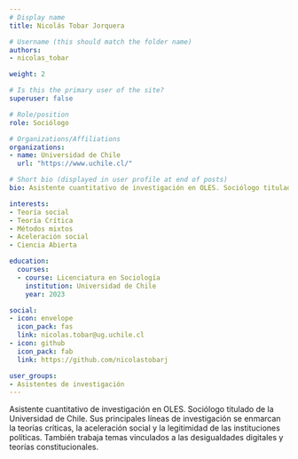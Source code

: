 ```yaml
---
# Display name
title: Nicolás Tobar Jorquera

# Username (this should match the folder name)
authors:
- nicolas_tobar

weight: 2 

# Is this the primary user of the site?
superuser: false

# Role/position
role: Sociólogo

# Organizations/Affiliations
organizations:
- name: Universidad de Chile
  url: "https://www.uchile.cl/"

# Short bio (displayed in user profile at end of posts)
bio: Asistente cuantitativo de investigación en OLES. Sociólogo titulado de la Universidad de Chile. Sus principales líneas de investigación se enmarcan la teorías críticas, la aceleración social y la legitimidad de las instituciones políticas. También trabaja temas vinculados a las desigualdades digitales y teorías constitucionales.

interests:
- Teoría social
- Teoría Crítica
- Métodos mixtos
- Aceleración social
- Ciencia Abierta

education:
  courses:
  - course: Licenciatura en Sociología
    institution: Universidad de Chile
    year: 2023

social:
- icon: envelope
  icon_pack: fas
  link: nicolas.tobar@ug.uchile.cl
- icon: github
  icon_pack: fab
  link: https://github.com/nicolastobarj

user_groups:
- Asistentes de investigación
---
```


Asistente cuantitativo de investigación en OLES. Sociólogo titulado de la Universidad de Chile. Sus principales líneas de investigación se enmarcan la teorías críticas, la aceleración social y la legitimidad de las instituciones políticas. También trabaja temas vinculados a las desigualdades digitales y teorías constitucionales.


